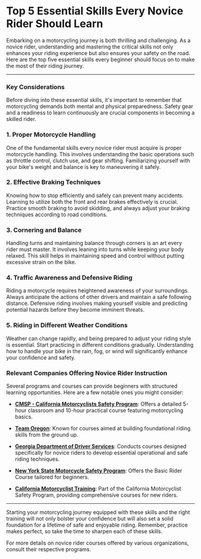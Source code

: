 # Top 5 Essential Skills Every Novice Rider Should Learn

Embarking on a motorcycling journey is both thrilling and challenging. As a novice rider, understanding and mastering the critical skills not only enhances your riding experience but also ensures your safety on the road. Here are the top five essential skills every beginner should focus on to make the most of their riding journey.

---

### Key Considerations

Before diving into these essential skills, it's important to remember that motorcycling demands both mental and physical preparedness. Safety gear and a readiness to learn continuously are crucial components in becoming a skilled rider.

### 1. Proper Motorcycle Handling

One of the fundamental skills every novice rider must acquire is proper motorcycle handling. This involves understanding the basic operations such as throttle control, clutch use, and gear shifting. Familiarizing yourself with your bike's weight and balance is key to maneuvering it safely.

### 2. Effective Braking Techniques

Knowing how to stop efficiently and safely can prevent many accidents. Learning to utilize both the front and rear brakes effectively is crucial. Practice smooth braking to avoid skidding, and always adjust your braking techniques according to road conditions.

### 3. Cornering and Balance

Handling turns and maintaining balance through corners is an art every rider must master. It involves leaning into turns while keeping your body relaxed. This skill helps in maintaining speed and control without putting excessive strain on the bike.

### 4. Traffic Awareness and Defensive Riding

Riding a motorcycle requires heightened awareness of your surroundings. Always anticipate the actions of other drivers and maintain a safe following distance. Defensive riding involves making yourself visible and predicting potential hazards before they become imminent threats.

### 5. Riding in Different Weather Conditions

Weather can change rapidly, and being prepared to adjust your riding style is essential. Start practicing in different conditions gradually. Understanding how to handle your bike in the rain, fog, or wind will significantly enhance your confidence and safety.

### Relevant Companies Offering Novice Rider Instruction

Several programs and courses can provide beginners with structured learning opportunities. Here are a few notable ones you might consider:

- **[CMSP - California Motorcyclists Safety Program](/dir/cmsp_-_california_motorcyclists_safety_program)**: Offers a detailed 5-hour classroom and 10-hour practical course featuring motorcycling basics.
  
- **[Team Oregon](/dir/team_oregon)**: Known for courses aimed at building foundational riding skills from the ground up.
  
- **[Georgia Department of Driver Services](/dir/georgia_department_of_driver_services)**: Conducts courses designed specifically for novice riders to develop essential operational and safe riding techniques.
  
- **[New York State Motorcycle Safety Program](/dir/new_york_state_motorcycle_safety_program)**: Offers the Basic Rider Course tailored for beginners.
  
- **[California Motorcyclist Training](/dir/california_motorcyclist_training)**: Part of the California Motorcyclist Safety Program, providing comprehensive courses for new riders.

---

Starting your motorcycling journey equipped with these skills and the right training will not only bolster your confidence but will also set a solid foundation for a lifetime of safe and enjoyable riding. Remember, practice makes perfect, so take the time to sharpen each of these skills.

For more details on novice rider courses offered by various organizations, consult their respective programs.